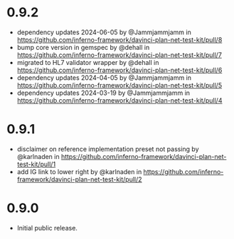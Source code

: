 # 0.9.2
* dependency updates 2024-06-05 by @Jammjammjamm in 
  https://github.com/inferno-framework/davinci-plan-net-test-kit/pull/8
* bump core version in gemspec by @dehall in
  https://github.com/inferno-framework/davinci-plan-net-test-kit/pull/7
* migrated to HL7 validator wrapper by @dehall in
  https://github.com/inferno-framework/davinci-plan-net-test-kit/pull/6
* dependency updates 2024-04-05 by @Jammjammjamm in
  https://github.com/inferno-framework/davinci-plan-net-test-kit/pull/5
* dependency updates 2024-03-19 by @Jammjammjamm in 
  https://github.com/inferno-framework/davinci-plan-net-test-kit/pull/4

# 0.9.1
* disclaimer on reference implementation preset not passing by @karlnaden in
  https://github.com/inferno-framework/davinci-plan-net-test-kit/pull/1
* add IG link to lower right by @karlnaden in
  https://github.com/inferno-framework/davinci-plan-net-test-kit/pull/2

# 0.9.0

* Initial public release.
